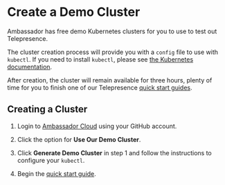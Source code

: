 # Create a Demo Cluster

Ambassador has free demo Kubernetes clusters for you to use to test out Telepresence.

The cluster creation process will provide you with a `config` file to use with `kubectl`.  If you need to install `kubectl`, please see [the Kubernetes documentation](https://kubernetes.io/docs/tasks/tools/install-kubectl/).

After creation, the cluster will remain available for three hours, plenty of time for you to finish one of our Telepresence [quick start guides](../../quick-start/).

## Creating a Cluster

1. Login to [Ambassador Cloud](http://app.getambassador.io/cloud/) using your GitHub account.

1. Click the option for **Use Our Demo Cluster**.

1. Click **Generate Demo Cluster** in step 1 and follow the instructions to configure your `kubectl`.

1. Begin the [quick start guide](../../quick-start/qs-node/).